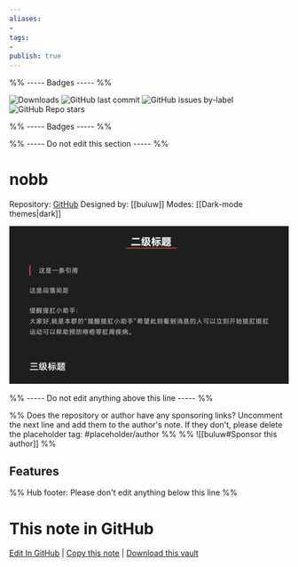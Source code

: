 ```yaml
---
aliases:
- 
tags: 
- 
publish: true
---
```


%% ----- Badges ----- %%

![Downloads](https://img.shields.io/badge/downloads-111-573E7A?style=for-the-badge&logo=)
![GitHub last commit](https://img.shields.io/github/last-commit/buluw/nobb-obsidian?color=573E7A&label=last%20update&logo=github&style=for-the-badge)
![GitHub issues by-label](https://img.shields.io/github/issues/buluw/nobb-obsidian/help%20wanted?color=573E7A&logo=github&style=for-the-badge) 
![GitHub Repo stars](https://img.shields.io/github/stars/buluw/nobb-obsidian?color=573E7A&logo=github&style=for-the-badge)

%% ----- Badges ----- %%

%% ----- Do not edit this section ----- %%

# nobb

Repository: [GitHub](https://github.com/buluw/nobb-obsidian)
Designed by: [[buluw]]
Modes: [[Dark-mode themes|dark]]



![screenshot](https://github.com/buluw/nobb-obsidian/raw/HEAD/nobb-obtheme.jpg)

%% ----- Do not edit anything above this line ----- %% 

%% Does the repository or author have any sponsoring links? Uncomment the next line and add them to the author's note. If they don't, please delete the placeholder tag: #placeholder/author %%
%% ![[buluw#Sponsor this author]] %%


## Features



%% Hub footer: Please don't edit anything below this line %%

# This note in GitHub

<span class="git-footer">[Edit In GitHub](https://github.dev/obsidian-community/obsidian-hub/blob/main/02%20-%20Community%20Expansions/02.05%20All%20Community%20Expansions/Themes/nobb.md "git-hub-edit-note") | [Copy this note](https://raw.githubusercontent.com/obsidian-community/obsidian-hub/main/02%20-%20Community%20Expansions/02.05%20All%20Community%20Expansions/Themes/nobb.md "git-hub-copy-note") | [Download this vault](https://github.com/obsidian-community/obsidian-hub/archive/refs/heads/main.zip "git-hub-download-vault") </span>
